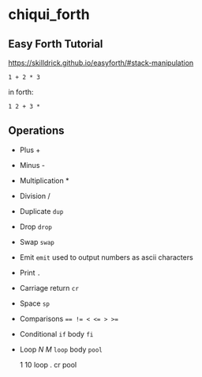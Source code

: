 # chiqui_forth

## Easy Forth Tutorial

https://skilldrick.github.io/easyforth/#stack-manipulation

    1 + 2 * 3

in forth:

    1 2 + 3 *

## Operations

+ Plus +
+ Minus -
+ Multiplication *
+ Division /
+ Duplicate `dup`
+ Drop `drop`
+ Swap `swap`
+ Emit `emit` used to output numbers as ascii characters
+ Print `.`
+ Carriage return `cr`
+ Space `sp`
+ Comparisons `== != < <= > >=`
+ Conditional `if` body `fi`
+ Loop _N_ _M_ `loop` body `pool`

    1 10 loop . cr pool
